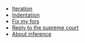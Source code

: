 
* [Iteration](https://lisds.github.io/textbook/iteration/iteration)
* [Indentation](https://lisds.github.io/textbook/iteration/indentation)
* [Fix my
  fors](https://ds.lis.2i2c.cloud/hub/user-redirect/git-pull?repo=https%3A//github.com/lisds/fix_my_fors&subPath=fix_my_fors.ipynb)
* [Reply to the supreme court](https://lisds.github.io/textbook/iteration/reply_supreme)
* [About inference](https://lisds.github.io/textbook/iteration/inference)
